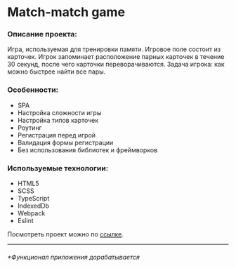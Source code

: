 # Match-match game
### Описание проекта:
Игра, используемая для тренировки памяти. Игровое поле состоит из карточек. Игрок запоминает расположение парных карточек в течение 30 секунд, после чего карточки переворачиваются. Задача игрока: как можно быстрее найти все пары.

### Особенности:
- SPA
- Настройка сложности игры
- Настройка типов карточек
- Роутинг
- Регистрация перед игрой
- Валидация формы регистрации
- Без использования библиотек и фреймворков

### Используемые технологии:
- HTML5
- SCSS
- TypeScript
- IndexedDb
- Webpack
- Eslint

Посмотреть проект можно по [ссылке](https://lyana-m-match-match-game.netlify.app/ "ссылке").

------------

###### **Функционал приложения дорабатывается*
